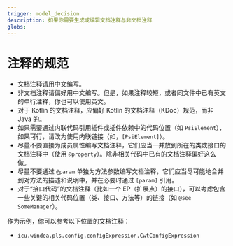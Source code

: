 ```yaml
---
trigger: model_decision
description: 如果你需要生成或编辑文档注释与非文档注释
globs: 
---
```


# 注释的规范

- 文档注释请用中文编写。
- 非文档注释请偏好用中文编写。但是，如果注释较短，或者同文件中已有英文的单行注释，你也可以使用英文。
- 对于 Kotlin 的文档注释，应偏好 Kotlin 的文档注释（KDoc）规范，而非 Java 的。
- 如果需要通过内联代码引用插件或插件依赖中的代码位置（如 `PsiElement`），如果可行，请改为使用内联链接（如，`[PsiElement]`）。
- 尽量不要直接为成员属性编写文档注释，它们应当一并放到所在的类或接口的文档注释中（使用 `@property`）。除非相关代码中已有的文档注释偏好这么做。
- 尽量不要通过 `@param` 单独为方法参数编写文档注释，它们应当尽可能地合并到对方法的描述和说明中，并在必要时通过 `[param]` 引用。
- 对于“接口代码”的文档注释（比如一个 EP（扩展点）的接口），可以考虑包含一些关键的相关代码位置（类、接口、方法等）的链接（如 `@see SomeManager`）。

作为示例，你可以参考以下位置的文档注释：

- `icu.windea.pls.config.configExpression.CwtConfigExpression`